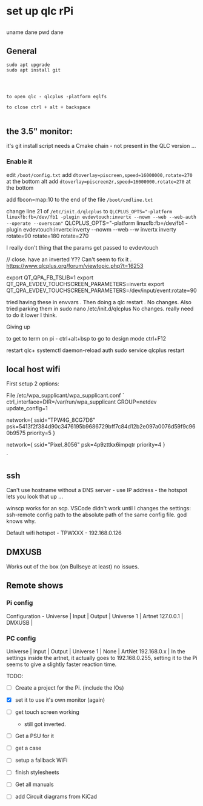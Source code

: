 # set up qlc rPi


## 

uname dane
pwd dane

## General 

```
sudo apt upgrade
sudo apt install git 




to open qlc - qlcplus -platform eglfs 

to close ctrl + alt + backspace 


```




## the 3.5"  monitor: 
it's git install script needs a Cmake chain - not present in the QLC version ... 

### Enable it
edit `/boot/config.txt`
add `dtoverlay=piscreen,speed=16000000,rotate=270` at the bottom 
alt add `dtoverlay=piscreen2r,speed=16000000,rotate=270` at the bottom 


add fbcon=map:10 to the end of the file `/boot/cmdline.txt`

change line 21 of `/etc/init.d/qlcplus`
to `QLCPLUS_OPTS="-platform linuxfb:fb=/dev/fb1 -plugin evdevtouch:invertx --nowm --web --web-auth --operate --overscan"`
QLCPLUS_OPTS="-platform linuxfb:fb=/dev/fb1 -plugin evdevtouch:invertx:inverty --nowm --web --w
invertx inverty rotate=90 rotate=180 rotate=270


I really don't thing that the params get passed to evdevtouch 

// close. have an inverted Y?? Can't seem to fix it . 
https://www.qlcplus.org/forum/viewtopic.php?t=16253 


export QT_QPA_FB_TSLIB=1
export QT_QPA_EVDEV_TOUCHSCREEN_PARAMETERS=invertx
export QT_QPA_EVDEV_TOUCHSCREEN_PARAMETERS=/dev/input/event:rotate=90

tried having these in envvars . Then doing a qlc restart . 
No changes. 
Also tried parking them in sudo nano /etc/init.d/qlcplus
No changes. really need to do it lower I think. 

Giving up 

to get to term on pi - ctrl+alt+bsp 
to go to design mode ctrl+F12


restart qlc+ 
systemctl daemon-reload 
    auth
sudo service qlcplus restart


## local host wifi 

First setup 2 options: 

File /etc/wpa_supplicant/wpa_supplicant.conf
`
ctrl_interface=DIR=/var/run/wpa_supplicant GROUP=netdev
update_config=1

network={
        ssid="TPW4G_8CG7D6"
        psk=5413f2f384d90c3476195b9686729bff7c84d12b2e097a0076d59f9c960b9575
        priority=5
}

network={
        ssid="Pixel_8056"
        psk=4p9zttkx6impqtr
        priority=4
}


`


## ssh 
Can't use hostname without a DNS server - use IP address - the hotspot lets you look that up ... 

winscp works for an scp. 
VSCode didn't work until I changes the settings: ssh-remote config path to the absolute path of the same config file. god knows why.  

Default wifi hotspot - TPWXXX - 192.168.0.126 

## DMXUSB 
Works out of the box (on Bullseye at least) no issues. 


## Remote shows 
### Pi config 
Configuration - 
Universe   | Input              | Output  | 
Universe 1 | Artnet 127.0.0.1   | DMXUSB  | 

### PC config 
Universe   | Input              | Output  | 
Universe 1 | None   | ArtNet 192.168.0.x  | 
In the settings inside the artnet, it actually goes to 192.168.0.255, setting it to the Pi seems to give a slightly faster reaction time. 







TODO: 
- [ ] Create a project for the Pi. (include the IOs)
- [x] set it to use it's own monitor (again)
- [ ] get touch screen working 
    - still got inverted. 
- [ ] Get a PSU for it 
- [ ] get a case 
- [ ] setup a fallback WiFi 
- [ ] finish stylesheets 
- [ ] Get all manuals 
- [ ] add Circuit diagrams from KiCad 

